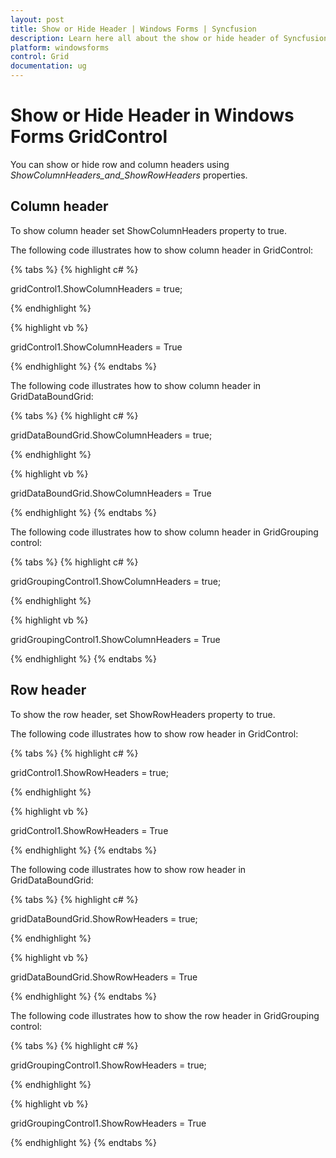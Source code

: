 ```yaml
---
layout: post
title: Show or Hide Header | Windows Forms | Syncfusion
description: Learn here all about the show or hide header of Syncfusion Windows Forms Gridcontrol control and more.
platform: windowsforms
control: Grid
documentation: ug
---
```


# Show or Hide Header in Windows Forms GridControl

You can show or hide row and column headers using _ShowColumnHeaders_and_ShowRowHeaders_ properties. 

## Column header

To show column header set ShowColumnHeaders property to true. 

The following code illustrates how to show column header in GridControl: 

{% tabs %}
{% highlight c# %}

gridControl1.ShowColumnHeaders = true;

{% endhighlight %}

{% highlight vb %}

gridControl1.ShowColumnHeaders = True

{% endhighlight %}
{% endtabs %}

The following code illustrates how to show column header in GridDataBoundGrid: 

{% tabs %}
{% highlight c# %}

gridDataBoundGrid.ShowColumnHeaders = true;

{% endhighlight %}

{% highlight vb %}

gridDataBoundGrid.ShowColumnHeaders = True

{% endhighlight %}
{% endtabs %}

The following code illustrates how to show column header in GridGrouping control: 

{% tabs %}
{% highlight c# %}

gridGroupingControl1.ShowColumnHeaders = true;

{% endhighlight %}

{% highlight vb %}

gridGroupingControl1.ShowColumnHeaders = True

{% endhighlight %}
{% endtabs %}

## Row header

To show the row header, set ShowRowHeaders property to true. 

The following code illustrates how to show row header in GridControl: 

{% tabs %}
{% highlight c# %}

gridControl1.ShowRowHeaders = true;

{% endhighlight %}

{% highlight vb %}

gridControl1.ShowRowHeaders = True

{% endhighlight %}
{% endtabs %}

The following code illustrates how to show row header in GridDataBoundGrid: 

{% tabs %}
{% highlight c# %}

gridDataBoundGrid.ShowRowHeaders = true;

{% endhighlight %}

{% highlight vb %}

gridDataBoundGrid.ShowRowHeaders = True

{% endhighlight %}
{% endtabs %}


The following code illustrates how to show the row header in GridGrouping control:

{% tabs %}
{% highlight c# %} 

gridGroupingControl1.ShowRowHeaders = true;

{% endhighlight %}

{% highlight vb %} 

gridGroupingControl1.ShowRowHeaders = True

{% endhighlight %}
{% endtabs %}

